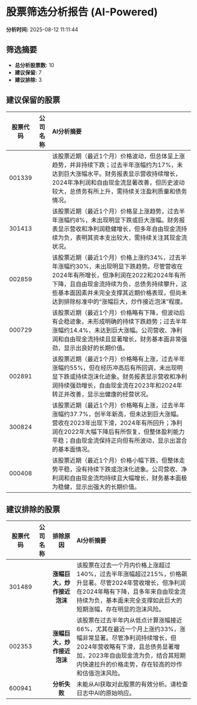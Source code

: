 # 股票筛选分析报告 (AI-Powered)

**分析时间:** 2025-08-12 11:11:44

## 筛选摘要

- **总分析股票数:** 10
- **建议保留:** 7
- **建议排除:** 3

## 建议保留的股票

| 股票代码 | 公司名称 | AI分析摘要 |
|:---:|:---:|:---|
| 001339 |  | 该股票近期（最近1个月）价格波动，但总体呈上涨趋势，并非持续下跌；过去半年涨幅约为17%，未达到巨大涨幅水平。财务报表显示营收持续增长，2024年净利润和自由现金流显著改善，但历史波动较大，总债务有所上升，需持续关注盈利质量和债务情况。 |
| 301413 |  | 该股票近期（最近1个月）价格呈上涨趋势，过去半年涨幅约8%，未出现明显下跌或巨大涨幅。财务报表显示营收和净利润稳健增长，但多年自由现金流持续为负，表明其资本支出较大，需持续关注其现金流状况。 |
| 002859 |  | 该股票近期（最近1个月）价格上涨约34%，过去半年涨幅约30%，未出现明显下跌趋势。尽管营收在2024年有所增长，但净利润在2022和2024年有所下降，且自由现金流持续为负，总债务持续攀升，这些基本面因素并未完全支撑其近期价格表现，但尚未达到排除标准中的“涨幅巨大，炒作接近泡沫”程度。 |
| 000729 |  | 该股票近期（最近1个月）价格略有下降，但波动后有企稳迹象，未形成明确的持续下跌趋势；过去半年涨幅约14.4%，未达到巨大涨幅。公司营收、净利润和自由现金流持续且显著增长，财务基本面非常强劲，显示出良好的长期价值。 |
| 002891 |  | 该股票近期（最近1个月）价格略有上涨，过去半年涨幅约55%，但在经历冲高后有所回调，未出现明显下跌或持续泡沫化迹象。财务报表显示营收和净利润持续强劲增长，自由现金流在2023年和2024年转正并改善，显示出健康的经营状况。 |
| 300824 |  | 该股票近期（最近1个月）价格略有上涨，过去半年涨幅约37.7%，创半年新高，但未达到巨大涨幅。营收在2023年出现下滑，2024年有所回升；净利润在2022年大幅下降后有所恢复，但整体盈利能力平稳；自由现金流保持正向但有所波动，显示出混合的基本面情况。 |
| 000408 |  | 该股票近期（最近1个月）价格小幅下跌，但整体走势平稳，没有持续下跌或泡沫化迹象。公司营收、净利润和自由现金流均持续且大幅增长，财务基本面极为稳健，显示出强大的长期价值。 |

## 建议排除的股票

| 股票代码 | 公司名称 | 排除原因 | AI分析摘要 |
|:---:|:---:|:---:|:---|
| 301489 |  | **涨幅巨大，炒作接近泡沫** | 该股票在过去一个月内价格上涨超过140%，过去半年涨幅超过215%，价格飙升显著。尽管2024年营收增长，但净利润在2024年略有下降，且多年来自由现金流持续为负，基本面未完全支撑如此巨大的短期涨幅，存在明显的泡沫风险。 |
| 002353 |  | **涨幅巨大，炒作接近泡沫** | 该股票在过去半年内从低点计算涨幅接近66%，尤其在最近一个月上涨约33%，涨幅非常显著。尽管净利润持续增长，但2024年营收略有下滑，且总债务显著增加，2023年自由现金流为负，结合其短期内快速拉升的价格走势，存在较高的炒作和估值泡沫风险。 |
| 600941 |  | **分析失败** | 未能从AI获取对此股票的有效分析。请检查日志中AI的原始响应。 |
